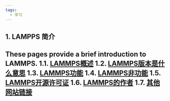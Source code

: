 ```yaml
---
tags:
  - 学习
---
```

## 1. LAMPPS 简介
These pages provide a brief introduction to LAMMPS.
1.1.  [LAMMPS概述](http://www.google.com/)
1.2.  [LAMMPS版本是什么意思](http://www.google.com/)
1.3.  [LAMMPS功能](http://www.google.com/)
1.4.  [LAMMPS非功能](http://www.google.com/)
1.5.  [LAMMPS开源许可证](http://www.google.com/)
1.6.  [LAMMPS的作者](http://www.google.com/)
1.7.  [其他网站链接](http://www.google.com/)
---